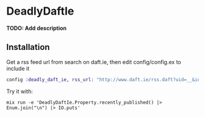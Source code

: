 # DeadlyDaftIe

**TODO: Add description**

## Installation

Get a rss feed url from search on daft.ie, then edit config/config.ex to include it

```elixir
config :deadly_daft_ie, rss_url: "http://www.daft.ie/rss.daft?uid=__&id=__&xk=__"
```

Try it with:

```
mix run -e 'DeadlyDaftIe.Property.recently_published() |> Enum.join("\n") |> IO.puts'
```

